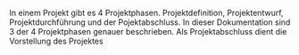 In einem Projekt gibt es 4 Projektphasen. Projektdefinition, Projektentwurf, Projektdurchführung und der Pojektabschluss. In dieser Dokumentation sind 3 der 4 Projektphasen genauer beschrieben. Als Projektabschluss dient die Vorstellung des Projektes
